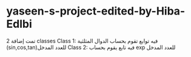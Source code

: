 # yaseen-s-project-edited-by-Hiba-Edlbi
تمت إضافة 2 classes Class 1: فيه توابع تقوم بحساب الدوال المثلثية (sin,cos,tan)للعدد المدخل  Class 2: فيه تابع يقوم بحساب exp  للعدد المدخل 

